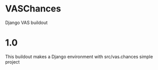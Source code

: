 VASChances
==========

Django VAS buildout


1.0
===

This buildout makes a Django environment with src/vas.chances simple project